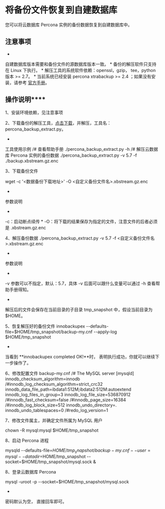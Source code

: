 # 将备份文件恢复到自建数据库

您可以将云数据库 Percona 实例的备份数据恢复到自建数据库中。

## 注意事项

* 
自建数据库版本需要和备份文件的源数据库版本一致。
* 
备份的解压软件只支持在 Linux 下执行。
* 
解压工具的系统软件依赖：openssl，gzip， tee，python 版本 >= 2.7。
* 
当前系统已经安装 percona xtrabackup >= 2.4 ；如果没有安装，请参考 [官方手册](https://www.percona.com/doc/percona-xtrabackup/2.4/index.html)。

## 操作说明****

1、安装环境依赖，见注意事项

2、下载备份的解压工具，[点击下载](http://jddb-common-public.oss.cn-north-1.jcloudcs.com/percona_backup_extract_tool.tar.gz)，并解压，工具名：percona_backup_extract.py。

* 
工具使用示例
/# 查看帮助手册 ./percona_backup_extract.py -h /# 解压云数据库 Percona 实例的备份数据 ./percona_backup_extract.py -v 5.7 -f ./backup.xbstream.gz.enc

3、下载备份文件

wget -c '<数据备份下载地址>' -O <自定义备份文件名>.xbstream.gz.enc

* 
参数说明

* 
-c：启动断点续传
* 
-O：将下载的结果保存为指定的文件，注意文件的后者必须是 .xbstream.gz.enc

4、解压备份数据
./percona_backup_extract.py -v 5.7 -f <自定义备份文件名>.xbstream.gz.enc

* 
参数说明

* 
-v 参数可以不指定，默认：5.7，具体 -v 后面可以跟什么变量可以通过 -h 查看帮助手册得知。

* 
解压后的文件会保存在当前目录的子目录 tmp_snapshot 中，假设当前目录为 $HOME。

5、恢复解压好的备份文件
innobackupex --defaults-file=$HOME/tmp_snapshot/backup-my.cnf --apply-log $HOME/tmp_snapshot

* 
当看到 **innobackupex completed OK!**时， 表明执行成功，你就可以继续下一步操作了。

6、修改配置文件 backup-my.cnf
/# The MySQL server [mysqld] innodb_checksum_algorithm=innodb /#innodb_log_checksum_algorithm=strict_crc32 innodb_data_file_path=ibdata1:512M;ibdata2:512M:autoextend innodb_log_files_in_group=3 innodb_log_file_size=536870912 /#innodb_fast_checksum=false /#innodb_page_size=16384 /#innodb_log_block_size=512 innodb_undo_directory=. innodb_undo_tablespaces=0 /#redo_log_version=1

7、修改文件属主，并确定文件所属为 MySQL 用户

chown -R mysql:mysql $HOME/tmp_snapshot

8、启动 Percona 进程

mysqld --defaults-file=$HOME/tmp_snapshot/backup-my.cnf --user=mysql --datadir=$HOME/tmp_snapshot --socket=$HOME/tmp_snapshot/mysql.sock &

8、登录云数据库 Percona

mysql -uroot -p --socket=$HOME/tmp_snapshot/mysql.sock

* 
密码默认为空， 直接回车即可。